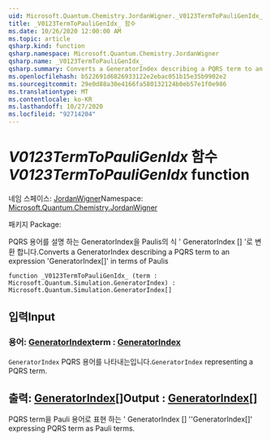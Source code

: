 ```yaml
---
uid: Microsoft.Quantum.Chemistry.JordanWigner._V0123TermToPauliGenIdx_
title: _V0123TermToPauliGenIdx_ 함수
ms.date: 10/26/2020 12:00:00 AM
ms.topic: article
qsharp.kind: function
qsharp.namespace: Microsoft.Quantum.Chemistry.JordanWigner
qsharp.name: _V0123TermToPauliGenIdx_
qsharp.summary: Converts a GeneratorIndex describing a PQRS term to an expression 'GeneratorIndex[]' in terms of Paulis
ms.openlocfilehash: b522691d6826933122e2ebac051b15e35b9902e2
ms.sourcegitcommit: 29e0d88a30e4166fa580132124b0eb57e1f0e986
ms.translationtype: MT
ms.contentlocale: ko-KR
ms.lasthandoff: 10/27/2020
ms.locfileid: "92714204"
---
```

# <a name="_v0123termtopauligenidx_-function"></a><span data-ttu-id="030f7-102">_V0123TermToPauliGenIdx_ 함수</span><span class="sxs-lookup"><span data-stu-id="030f7-102">_V0123TermToPauliGenIdx_ function</span></span>

<span data-ttu-id="030f7-103">네임 스페이스: [JordanWigner](xref:Microsoft.Quantum.Chemistry.JordanWigner)</span><span class="sxs-lookup"><span data-stu-id="030f7-103">Namespace: [Microsoft.Quantum.Chemistry.JordanWigner](xref:Microsoft.Quantum.Chemistry.JordanWigner)</span></span>

<span data-ttu-id="030f7-104">패키지 [](https://nuget.org/packages/)</span><span class="sxs-lookup"><span data-stu-id="030f7-104">Package: [](https://nuget.org/packages/)</span></span>


<span data-ttu-id="030f7-105">PQRS 용어를 설명 하는 GeneratorIndex을 Paulis의 식 ' GeneratorIndex [] '로 변환 합니다.</span><span class="sxs-lookup"><span data-stu-id="030f7-105">Converts a GeneratorIndex describing a PQRS term to an expression 'GeneratorIndex[]' in terms of Paulis</span></span>

```qsharp
function _V0123TermToPauliGenIdx_ (term : Microsoft.Quantum.Simulation.GeneratorIndex) : Microsoft.Quantum.Simulation.GeneratorIndex[]
```


## <a name="input"></a><span data-ttu-id="030f7-106">입력</span><span class="sxs-lookup"><span data-stu-id="030f7-106">Input</span></span>

### <a name="term--generatorindex"></a><span data-ttu-id="030f7-107">용어: [GeneratorIndex](xref:Microsoft.Quantum.Simulation.GeneratorIndex)</span><span class="sxs-lookup"><span data-stu-id="030f7-107">term : [GeneratorIndex](xref:Microsoft.Quantum.Simulation.GeneratorIndex)</span></span>

<span data-ttu-id="030f7-108">`GeneratorIndex` PQRS 용어를 나타내는입니다.</span><span class="sxs-lookup"><span data-stu-id="030f7-108">`GeneratorIndex` representing a PQRS term.</span></span>



## <a name="output--generatorindex"></a><span data-ttu-id="030f7-109">출력: [GeneratorIndex](xref:Microsoft.Quantum.Simulation.GeneratorIndex)[]</span><span class="sxs-lookup"><span data-stu-id="030f7-109">Output : [GeneratorIndex](xref:Microsoft.Quantum.Simulation.GeneratorIndex)[]</span></span>

<span data-ttu-id="030f7-110">PQRS term을 Pauli 용어로 표현 하는 ' GeneratorIndex [] '</span><span class="sxs-lookup"><span data-stu-id="030f7-110">'GeneratorIndex[]' expressing PQRS term as Pauli terms.</span></span>